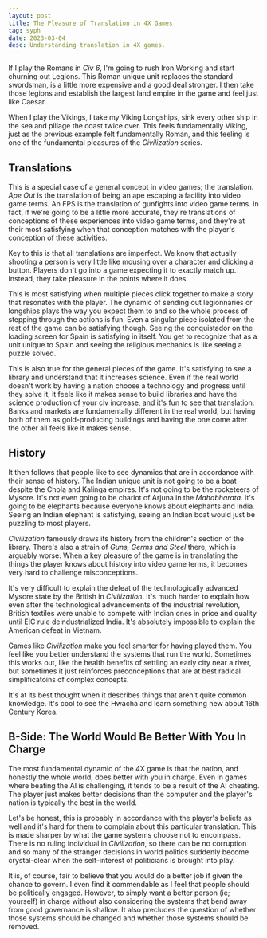 ```yaml
---
layout: post
title: The Pleasure of Translation in 4X Games
tag: syph
date: 2023-03-04
desc: Understanding translation in 4X games.
---
```


If I play the Romans in *Civ 6*, I'm going to rush Iron Working and start churning out Legions. This Roman unique unit replaces the standard swordsman, is a little more expensive and a good deal stronger. I then take those legions and establish the largest land empire in the game and feel just like Caesar.

When I play the Vikings, I take my Viking Longships, sink every other ship in the sea and pillage the coast twice over. This feels fundamentally Viking, just as the previous example felt fundamentally Roman, and this feeling is one of the fundamental pleasures of the *Civilization* series.

## Translations

This is a special case of a general concept in video games; the translation. *Ape Out* is the translation of being an ape escaping a facility into video game terms. An FPS is the translation of gunfights into video game terms. In fact, if we're going to be a little more accurate, they're translations of conceptions of these experiences into video game terms, and they're at their most satisfying when that conception matches with the player's conception of these activities.

Key to this is that all translations are imperfect. We know that actually shooting a person is very little like mousing over a character and clicking a button. Players don't go into a game expecting it to exactly match up. Instead, they take pleasure in the points where it does.

This is most satisfying when multiple pieces click together to make a story that resonates with the player. The dynamic of sending out legionnaries or longships plays the way you expect them to and so the whole process of stepping through the actions is fun. Even a singular piece isolated from the rest of the game can be satisfying though. Seeing the conquistador on the loading screen for Spain is satisfying in itself. You get to recognize that as a unit unique to Spain and seeing the religious mechanics is like seeing a puzzle solved.

This is also true for the general pieces of the game. It's satisfying to see a library and understand that it increases science. Even if the real world doesn't work by having a nation choose a technology and progress until they solve it, it feels like it makes sense to build libraries and have the science production of your civ increase, and it's fun to see that translation. Banks and markets are fundamentally different in the real world, but having both of them as gold-producing buildings and having the one come after the other all feels like it makes sense.

## History

It then follows that people like to see dynamics that are in accordance with their sense of history. The Indian unique unit is not going to be a boat despite the Chola and Kalinga empires. It's not going to be the rocketeers of Mysore. It's not even going to be chariot of Arjuna in the *Mahabharata*. It's going to be elephants because everyone knows about elephants and India. Seeing an Indian elephant is satisfying, seeing an Indian boat would just be puzzling to most players.

*Civilization* famously draws its history from the children's section of the library. There's also a strain of *Guns, Germs and Steel* there, which is arguably worse. When a key pleasure of the game is in translating the things the player knows about history into video game terms, it becomes very hard to challenge misconceptions.

It's very difficult to explain the defeat of the technologically advanced Mysore state by the British in *Civilization*. It's much harder to explain how even after the technological advancements of the industrial revolution, British textiles were unable to compete with Indian ones in price and quality until EIC rule deindustrialized India. It's absolutely impossible to explain the American defeat in Vietnam.

Games like *Civilization* make you feel smarter for having played them. You feel like you better understand the systems that run the world. Sometimes this works out, like the health benefits of settling an early city near a river, but sometimes it just reinforces preconceptions that are at best radical simplificatoins of complex concepts.

It's at its best thought when it describes things that aren't quite common knowledge. It's cool to see the Hwacha and learn something new about 16th Century Korea.

## B-Side: The World Would Be Better With You In Charge

The most fundamental dynamic of the 4X game is that the nation, and honestly the whole world, does better with you in charge. Even in games where beating the AI is challenging, it tends to be a result of the AI cheating. The player just makes better decisions than the computer and the player's nation is typically the best in the world.

Let's be honest, this is probably in accordance with the player's beliefs as well and it's hard for them to complain about this particular translation. This is made sharper by what the game systems choose not to encompass. There is no ruling individual in *Civilization*, so there can be no corruption and so many of the stranger decisions in world politics suddenly become crystal-clear when the self-interest of politicians is brought into play.

It is, of course, fair to believe that you would do a better job if given the chance to govern. I even find it commendable as I feel that people should be politically engaged. However, to simply want a better person (ie; yourself) in charge without also considering the systems that bend away from good governance is shallow. It also precludes the question of whether those systems should be changed and whether those systems should be removed.
